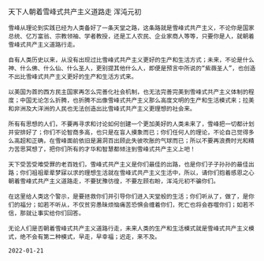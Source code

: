 天下人朝着雪峰式共产主义道路走
浑沌元初

    雪峰从理论到实践已经为人类备好了一条天堂之路，这条路就是雪峰式共产主义，不论你是国家总统、亿万富翁、宗教领袖、学者教授，还是工人农民、企业家商人等等，只要你是人，就朝着雪峰式共产主义道路行走。

    自有人类历史以来，从没有出现过比雪峰式共产主义更好的生产和生活方式；未来，不论是什么神、什么佛、什么仙、什么圣人，更别提其他什么人，即便是预言中所说的“紫薇圣人”，也创造不出比雪峰式共产主义更好的生产和生活方式来。

    以美国为首的西方民主国家再怎么完善化社会机制，也无法完善完美到雪峰式共产主义体制的程度；中国无论怎么折腾，也折腾不出像雪峰式共产主义那么高度文明的生产和生活模式来；拉美和非洲及大洋洲的人民也无法创造出比雪峰式共产主义更理想的社会来。

    所有有思想的人们，不要再寻求和讨论如何创建一个更加美好的人类未来了，雪峰把一切都计划并安排好了；你们不论智商多高，也只是在盲人摸象而已；你们任何人的理论，不论自己觉得多么高超和正确，在雪峰面前依旧是漏洞百出顾此失彼吹胀的气球而已；所以不要再浪费时光和精力苦思冥想了，把你们所有的才华和智慧都倾注到雪峰式共产主义上吧！

    天下受苦受难受罪的老百姓们，雪峰式共产主义是你们最佳的出路，也是你们子子孙孙的最佳出路；你们祖祖辈辈梦寐以求的理想生活就在雪峰式共产主义生活中，所以，请你们抱着感恩之心朝着雪峰式共产主义道路走，不要犹豫彷徨，不要左顾右盼，浑沌元初不骗你们。

    在这里给人类这个警示，是要拯救你们并引导你们进入天堂般的生活；你们听从了，做了，是你们的福分；如若不听从，不仅贫穷愚昧烦恼痛苦恐惧会缠着你们，死亡也将会吞噬你们；如若不信，那就让事实给你们回答。

    无论人们是否朝着雪峰式共产主义道路行走，未来人类的生产和生活模式就是雪峰式共产主义模式，绝不会有第二种模式，早走，早幸福；迟走，来不及。

    2022-01-21



